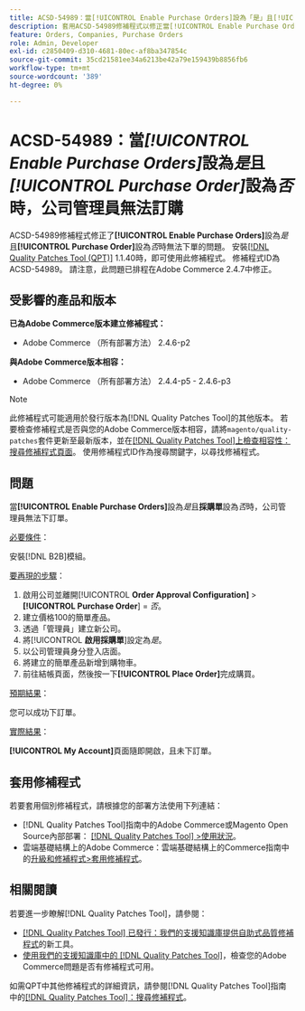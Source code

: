 ```yaml
---
title: ACSD-54989：當[!UICONTROL Enable Purchase Orders]設為「是」且[!UICONTROL Purchase Order]設為「否」時，公司管理員無法訂購
description: 套用ACSD-54989修補程式以修正當[!UICONTROL Enable Purchase Orders]設為「是」且[!UICONTROL Purchase Order]設為「否」時，公司管理員無法下單的Adobe Commerce問題。
feature: Orders, Companies, Purchase Orders
role: Admin, Developer
exl-id: c2850409-d310-4681-80ec-af8ba347854c
source-git-commit: 35cd21581ee34a6213be42a79e159439b8856fb6
workflow-type: tm+mt
source-wordcount: '389'
ht-degree: 0%

---
```


# ACSD-54989：當&#x200B;*[!UICONTROL Enable Purchase Orders]*&#x200B;設為&#x200B;*是*&#x200B;且&#x200B;*[!UICONTROL Purchase Order]*&#x200B;設為&#x200B;*否*&#x200B;時，公司管理員無法訂購

ACSD-54989修補程式修正了&#x200B;**[!UICONTROL Enable Purchase Orders]**&#x200B;設為&#x200B;*是*&#x200B;且&#x200B;**[!UICONTROL Purchase Order]**&#x200B;設為&#x200B;*否*&#x200B;時無法下單的問題。 安裝[[!DNL Quality Patches Tool (QPT)]](/help/announcements/adobe-commerce-announcements/magento-quality-patches-released-new-tool-to-self-serve-quality-patches.md) 1.1.40時，即可使用此修補程式。 修補程式ID為ACSD-54989。 請注意，此問題已排程在Adobe Commerce 2.4.7中修正。

## 受影響的產品和版本

**已為Adobe Commerce版本建立修補程式：**

* Adobe Commerce （所有部署方法） 2.4.6-p2

**與Adobe Commerce版本相容：**

* Adobe Commerce （所有部署方法） 2.4.4-p5 - 2.4.6-p3

>[!NOTE]
>
>此修補程式可能適用於發行版本為[!DNL Quality Patches Tool]的其他版本。 若要檢查修補程式是否與您的Adobe Commerce版本相容，請將`magento/quality-patches`套件更新至最新版本，並在[[!DNL Quality Patches Tool]上檢查相容性：搜尋修補程式頁面](https://experienceleague.adobe.com/tools/commerce-quality-patches/index.html?lang=zh-Hant)。 使用修補程式ID作為搜尋關鍵字，以尋找修補程式。

## 問題

當&#x200B;**[!UICONTROL Enable Purchase Orders]**&#x200B;設為&#x200B;*是*&#x200B;且&#x200B;**採購單**&#x200B;設為&#x200B;*否*&#x200B;時，公司管理員無法下訂單。

<u>必要條件</u>：

安裝[!DNL B2B]模組。

<u>要再現的步驟</u>：

1. 啟用公司並離開[!UICONTROL **Order Approval Configuration]** > **[!UICONTROL Purchase Order**] = *否*。
1. 建立價格100的簡單產品。
1. 透過「管理員」建立新公司。
1. 將&#x200B;[!UICONTROL **啟用採購單**]&#x200B;設定為&#x200B;*是*。
1. 以公司管理員身分登入店面。
1. 將建立的簡單產品新增到購物車。
1. 前往結帳頁面，然後按一下&#x200B;**[!UICONTROL Place Order]**&#x200B;完成購買。

<u>預期結果</u>：

您可以成功下訂單。

<u>實際結果</u>：

**[!UICONTROL My Account]**&#x200B;頁面隨即開啟，且未下訂單。

## 套用修補程式

若要套用個別修補程式，請根據您的部署方法使用下列連結：

* [!DNL Quality Patches Tool]指南中的Adobe Commerce或Magento Open Source內部部署： [[!DNL Quality Patches Tool] >使用狀況](https://experienceleague.adobe.com/docs/commerce-operations/tools/quality-patches-tool/usage.html?lang=zh-Hant)。
* 雲端基礎結構上的Adobe Commerce：雲端基礎結構上的Commerce指南中的[升級和修補程式>套用修補程式](https://experienceleague.adobe.com/docs/commerce-cloud-service/user-guide/develop/upgrade/apply-patches.html?lang=zh-Hant)。

## 相關閱讀

若要進一步瞭解[!DNL Quality Patches Tool]，請參閱：

* [[!DNL Quality Patches Tool] 已發行：我們的支援知識庫提供自助式品質修補程式](/help/announcements/adobe-commerce-announcements/magento-quality-patches-released-new-tool-to-self-serve-quality-patches.md)的新工具。
* [使用我們的支援知識庫中的 [!DNL Quality Patches Tool]](/help/support-tools/patches-available-in-qpt-tool/check-patch-for-magento-issue-with-magento-quality-patches.md)，檢查您的Adobe Commerce問題是否有修補程式可用。

如需QPT中其他修補程式的詳細資訊，請參閱[!DNL Quality Patches Tool]指南中的[[!DNL Quality Patches Tool]：搜尋修補程式](https://experienceleague.adobe.com/tools/commerce-quality-patches/index.html?lang=zh-Hant)。
